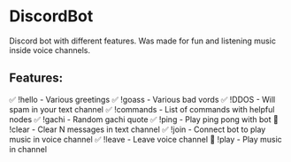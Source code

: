 # DiscordBot
Discord bot with different features. Was made for fun and listening music inside voice channels.
## Features:
:white_check_mark: !hello - Various greetings
:white_check_mark: !goass - Various bad vords
:white_check_mark: !DDOS - Will spam in your text channel
:white_check_mark: !commands - List of commands with helpful nodes 
:white_check_mark: !gachi - Random gachi quote
:white_check_mark: !ping - Play ping pong with bot
:black_square_button: !clear - Clear N messages in text channel
:white_check_mark: !join - Connect bot to play music in voice channel
:white_check_mark: !leave - Leave voice channel
:black_square_button: !play - Play music in channel
